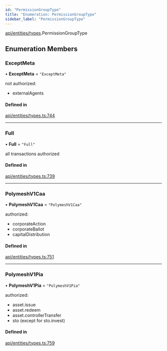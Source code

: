 ```yaml
---
id: "PermissionGroupType"
title: "Enumeration: PermissionGroupType"
sidebar_label: "PermissionGroupType"
---
```


[api/entities/types](../../../../../modules/API/Entities/Types/Types.md).PermissionGroupType

## Enumeration Members

### ExceptMeta

• **ExceptMeta** = ``"ExceptMeta"``

not authorized:
  - externalAgents

#### Defined in

[api/entities/types.ts:744](https://github.com/PolymeshAssociation/polymesh-sdk/blob/49a0066c3/src/api/entities/types.ts#L744)

___

### Full

• **Full** = ``"Full"``

all transactions authorized

#### Defined in

[api/entities/types.ts:739](https://github.com/PolymeshAssociation/polymesh-sdk/blob/49a0066c3/src/api/entities/types.ts#L739)

___

### PolymeshV1Caa

• **PolymeshV1Caa** = ``"PolymeshV1Caa"``

authorized:
  - corporateAction
  - corporateBallot
  - capitalDistribution

#### Defined in

[api/entities/types.ts:751](https://github.com/PolymeshAssociation/polymesh-sdk/blob/49a0066c3/src/api/entities/types.ts#L751)

___

### PolymeshV1Pia

• **PolymeshV1Pia** = ``"PolymeshV1Pia"``

authorized:
  - asset.issue
  - asset.redeem
  - asset.controllerTransfer
  - sto (except for sto.invest)

#### Defined in

[api/entities/types.ts:759](https://github.com/PolymeshAssociation/polymesh-sdk/blob/49a0066c3/src/api/entities/types.ts#L759)
